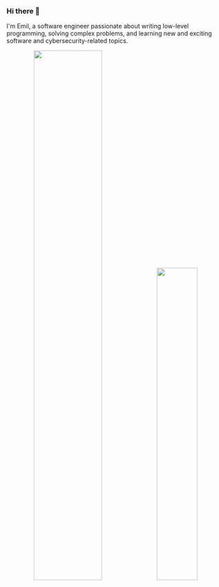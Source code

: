 ### Hi there 👋

I'm Emil, a software engineer passionate about writing low-level programming, solving complex problems, and learning new and exciting software and cybersecurity-related topics.

<p align="center">
  <img width="56%" src="https://github-readme-stats.vercel.app/api?username=Emilprivate&show_icons=true&theme=radical" />
  <img width="43%" src="https://github-readme-stats.vercel.app/api/top-langs/?username=Emilprivate&layout=compact&theme=radical" />
</p>
